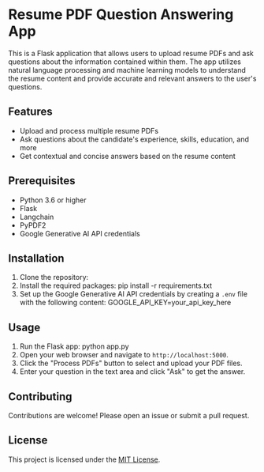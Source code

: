 # Resume PDF Question Answering App

This is a Flask application that allows users to upload resume PDFs and ask questions about the information contained within them. The app utilizes natural language processing and machine learning models to understand the resume content and provide accurate and relevant answers to the user's questions.




## Features

- Upload and process multiple resume PDFs
- Ask questions about the candidate's experience, skills, education, and more
- Get contextual and concise answers based on the resume content

## Prerequisites

- Python 3.6 or higher
- Flask
- Langchain
- PyPDF2
- Google Generative AI API credentials

## Installation

1. Clone the repository:
2. Install the required packages:
pip install -r requirements.txt
3. Set up the Google Generative AI API credentials by creating a `.env` file with the following content:
GOOGLE_API_KEY=your_api_key_here

## Usage

1. Run the Flask app:
python app.py
2. Open your web browser and navigate to `http://localhost:5000`.
3. Click the "Process PDFs" button to select and upload your PDF files.
4. Enter your question in the text area and click "Ask" to get the answer.

## Contributing

Contributions are welcome! Please open an issue or submit a pull request.

## License

This project is licensed under the [MIT License](LICENSE).

